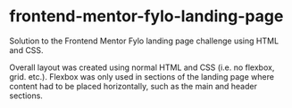 # frontend-mentor-fylo-landing-page
Solution to the Frontend Mentor Fylo landing page challenge using HTML and CSS.

Overall layout was created using normal HTML and CSS (i.e. no flexbox, grid. etc.). Flexbox was only used in sections of the landing page where content had to be placed horizontally, such as the main and header sections.
